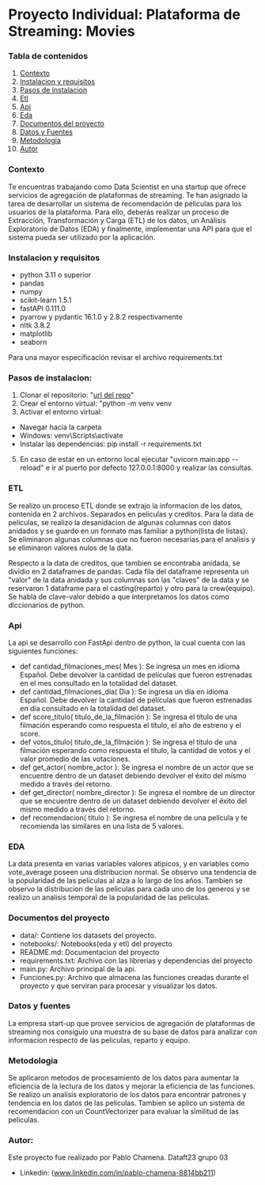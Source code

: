 # Proyecto Individual: Plataforma de Streaming: Movies
### Tabla de contenidos

1. [Contexto](#contexto)
2. [Instalacion y requisitos](#instalacion-y-requisitos)
3. [Pasos de instalacion](#pasos-de-instalacion)
4. [Etl](#etl)
5. [Api](#api)
6. [Eda](#eda)
7. [Documentos del proyecto](#documentos-del-proyecto)
8. [Datos y Fuentes](#datos-y-fuentes)
9. [Metodologia](#metodologia)
10. [Autor](#autor)

### Contexto
Te encuentras trabajando como Data Scientist en una startup que ofrece servicios de agregación de plataformas de streaming. Te han asignado la tarea de desarrollar un sistema de recomendación de películas para los usuarios de la plataforma. Para ello, deberás realizar un proceso de Extracción, Transformación y Carga (ETL) de los datos, un Análisis Exploratorio de Datos (EDA) y finalmente, implementar una API para que el sistema pueda ser utilizado por la aplicación.

### Instalacion y requisitos

- python 3.11 o superior
- pandas
- numpy
- scikit-learn 1.5.1
- fastAPI 0.111.0
- pyarrow y pydantic 16.1.0 y 2.8.2 respectivamente
- nltk 3.8.2
- matplotlib
- seaborn

Para una mayor especificación revisar el archivo requirements.txt

### Pasos de instalacion:
1. Clonar el repositorio: "[url del repo](https://github.com/Pableren/Henry_proyectos.git)"
2. Crear el entorno virtual: "python -m venv venv
3. Activar el entorno virtual:
- Navegar hacia la carpeta
- Windows: venv\Scripts\activate
- Instalar las dependencias: pip install -r requirements.txt
5. En caso de estar en un entorno local ejecutar "uvicorn main:app --reload" e ir al puerto por defecto 127.0.0.1:8000 y realizar las consultas.

### ETL

Se realizo un proceso ETL donde se extrajo la informacion de los datos, contenida en 2 archivos. Separados en peliculas y creditos.
Para la data de peliculas, se realizo la desanidacion de algunas columnas con datos anidados y se guardo en un formato mas familiar a python(lista de listas).
Se eliminaron algunas columnas que no fueron necesarias para el analisis y se eliminaron valores nulos de la data.

Respecto a la data de creditos, que tambien se encontraba anidada, se dividio en 2 dataframes de pandas.
Cada fila del dataframe representa un "valor" de la data anidada y sus columnas son las "claves" de la data y se reservaron 1 dataframe para el casting(reparto) y otro para la crew(equipo). Se habla de clave-valor debido a que interpretamos los datos como diccionarios de python.

### Api

La api se desarrollo con FastApi dentro de python, la cual cuenta con las siguientes funciones:
- def cantidad_filmaciones_mes( Mes ): Se ingresa un mes en idioma Español. Debe devolver la cantidad de películas que fueron estrenadas en el mes consultado en la totalidad del dataset.
- def cantidad_filmaciones_dia( Dia ): Se ingresa un día en idioma Español. Debe devolver la cantidad de películas que fueron estrenadas en día consultado en la totalidad del dataset.
- def score_titulo( titulo_de_la_filmación ): Se ingresa el título de una filmación esperando como respuesta el título, el año de estreno y el score.
- def votos_titulo( titulo_de_la_filmación ): Se ingresa el título de una filmación esperando como respuesta el título, la cantidad de votos y el valor promedio de las votaciones.
- def get_actor( nombre_actor ): Se ingresa el nombre de un actor que se encuentre dentro de un dataset debiendo devolver el éxito del mismo medido a través del retorno.
- def get_director( nombre_director ): Se ingresa el nombre de un director que se encuentre dentro de un dataset debiendo devolver el éxito del mismo medido a través del retorno.
- def recomendacion( titulo ): Se ingresa el nombre de una película y te recomienda las similares en una lista de 5 valores.

### EDA

La data presenta en varias variables valores atipicos, y en variables como vote_average poseen una distribucion normal. Se observo una tendencia de la popularidad de las peliculas al alza a lo largo de los años. Tambien se observo la distribucion de las peliculas para cada uno de los generos y se realizo un analisis temporal de la popularidad de las peliculas.


### Documentos del proyecto
- data/: Contiene los datasets del proyecto.
- notebooks/: Notebooks(eda y etl) del proyecto
- README.md: Documentacion del proyecto
- requirements.txt: Archivo con las librerias y dependencias del proyecto
- main.py: Archivo principal de la api.
- Funciones.py: Archivo que almacena las funciones creadas durante el proyecto y que serviran para procesar y visualizar los datos.

### Datos y fuentes

La empresa start-up que provee servicios de agregación de plataformas de streaming nos consiguio una muestra de su base de datos para analizar con informacion respecto de las peliculas, reparto y equipo.

### Metodologia

Se aplicaron metodos de procesamiento de los datos para aumentar la eficiencia de la lectura de los datos y mejorar la eficiencia de las funciones.
Se realizo un analisis exploratorio de los datos para encontrar patrones y tendencia en los datos de las peliculas. Tambien se aplico un sistema de recomendacion con un CountVectorizer para evaluar la similitud de las peliculas.

### Autor:

Este proyecto fue realizado por Pablo Chamena. Dataft23 grupo 03

- Linkedin: (www.linkedin.com/in/pablo-chamena-8814bb211)


